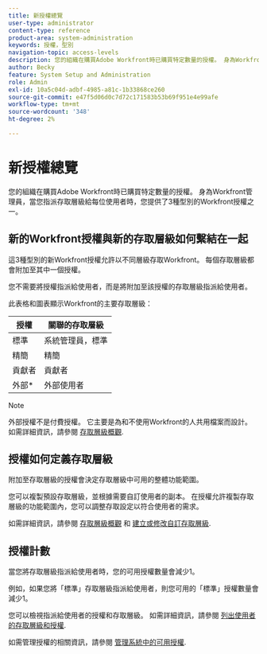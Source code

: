 ```yaml
---
title: 新授權總覽
user-type: administrator
content-type: reference
product-area: system-administration
keywords: 授權，型別
navigation-topic: access-levels
description: 您的組織在購買Adobe Workfront時已購買特定數量的授權。 身為Workfront管理員，您可為每位使用者指派存取層級時，提供三種新Workfront授權型別之一。
author: Becky
feature: System Setup and Administration
role: Admin
exl-id: 10a5c04d-adbf-4985-a81c-1b33868ce260
source-git-commit: e47f5d06d0c7d72c171583b53b69f951e4e99afe
workflow-type: tm+mt
source-wordcount: '348'
ht-degree: 2%

---
```


# 新授權總覽

<!-- Audited: 12/2023 -->

您的組織在購買Adobe Workfront時已購買特定數量的授權。 身為Workfront管理員，當您指派存取層級給每位使用者時，您提供了3種型別的Workfront授權之一。

## 新的Workfront授權與新的存取層級如何繫結在一起

這3種型別的新Workfront授權允許以不同層級存取Workfront。 每個存取層級都會附加至其中一個授權。

您不需要將授權指派給使用者，而是將附加至該授權的存取層級指派給使用者。

此表格和圖表顯示Workfront的主要存取層級：

| 授權 | 關聯的存取層級 |
|--- |--- |
| 標準 | 系統管理員，標準 |
| 精簡 | 精簡 |
| 貢獻者 | 貢獻者 |
| 外部* | 外部使用者 |

>[!NOTE]
>
>外部授權不是付費授權。 它主要是為和不使用Workfront的人共用檔案而設計。 如需詳細資訊，請參閱 [存取層級概觀](/help/quicksilver/administration-and-setup/add-users/how-access-levels-work/access-level-overview.md).

## 授權如何定義存取層級

附加至存取層級的授權會決定存取層級中可用的整體功能範圍。

您可以複製預設存取層級，並根據需要自訂使用者的副本。 在授權允許複製存取層級的功能範圍內，您可以調整存取設定以符合使用者的需求。

如需詳細資訊，請參閱 [存取層級概觀](/help/quicksilver/administration-and-setup/add-users/how-access-levels-work/access-level-overview.md) 和 [建立或修改自訂存取層級](/help/quicksilver/administration-and-setup/add-users/configure-and-grant-access/create-modify-access-levels.md).

## 授權計數

當您將存取層級指派給使用者時，您的可用授權數量會減少1。

例如，如果您將「標準」存取層級指派給使用者，則您可用的「標準」授權數量會減少1。

您可以檢視指派給使用者的授權和存取層級。 如需詳細資訊，請參閱 [列出使用者的存取層級和授權](../../../administration-and-setup/add-users/access-levels-and-object-permissions/list-access-levels-and-licenses-for-your-users.md).

如需管理授權的相關資訊，請參閱 [管理系統中的可用授權](../../../administration-and-setup/get-started-wf-administration/manage-available-licenses-in-your-system.md).
